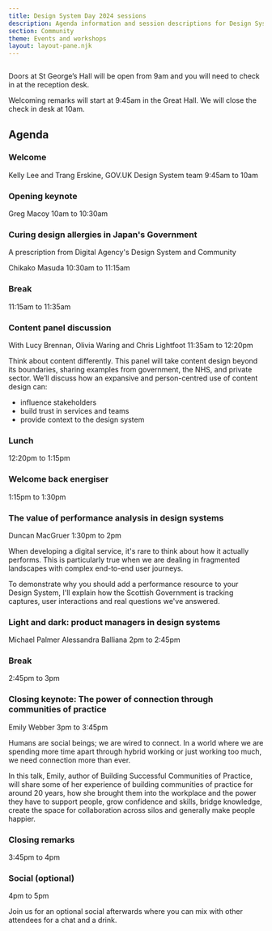 ```yaml
---
title: Design System Day 2024 sessions 
description: Agenda information and session descriptions for Design System Day 2024.
section: Community
theme: Events and workshops
layout: layout-pane.njk
---
```


<img class="app-image--no-border govuk-!-margin-bottom-9" src="/images/dsd24-24.svg" alt="" role="presentation">

Doors at St George’s Hall will be open from 9am and you will need to check in at the reception desk.

Welcoming remarks will start at 9:45am in the Great Hall. We will close the check in desk at 10am.

## Agenda

### Welcome

Kelly Lee and Trang Erskine, GOV.UK Design System team
9:45am to 10am

### Opening keynote

Greg Macoy
10am to 10:30am

### Curing design allergies in Japan's Government

A prescription from Digital Agency's Design System and Community

Chikako Masuda
10:30am to 11:15am

### Break

11:15am to 11:35am

### Content panel discussion

With Lucy Brennan, Olivia Waring and Chris Lightfoot
11:35am to 12:20pm

Think about content differently. This panel will take content design beyond its boundaries, sharing examples from government, the NHS, and private sector. We’ll discuss how an expansive and person-centred use of content design can:

- influence stakeholders
- build trust in services and teams
- provide context to the design system

### Lunch

12:20pm to 1:15pm

### Welcome back energiser

1:15pm to 1:30pm

### The value of performance analysis in design systems

Duncan MacGruer
1:30pm to 2pm

When developing a digital service, it's rare to think about how it actually performs. This is particularly true when we are dealing in fragmented landscapes with complex end-to-end user journeys.

To demonstrate why you should add a performance resource to your Design System, I'll explain how the Scottish Government is tracking captures, user interactions and real questions we've answered.

### Light and dark: product managers in design systems

Michael Palmer
Alessandra Balliana
2pm to 2:45pm

### Break

2:45pm to 3pm

### Closing keynote: The power of connection through communities of practice

Emily Webber
3pm to 3:45pm

Humans are social beings; we are wired to connect. In a world where we are spending more time apart through hybrid working or just working too much, we need connection more than ever.

In this talk, Emily, author of Building Successful Communities of Practice, will share some of her experience of building communities of practice for around 20 years, how she brought them into the workplace and the power they have to support people, grow confidence and skills, bridge knowledge, create the space for collaboration across silos and generally make people happier.

### Closing remarks

3:45pm to 4pm

### Social (optional)

4pm to 5pm

Join us for an optional social afterwards where you can mix with other attendees for a chat and a drink.
